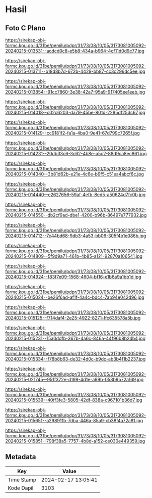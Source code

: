 # Hasil

## Foto C Plano

https://sirekap-obj-formc.kpu.go.id/31be/pemilu/pdpr/31/73/08/10/05/3173081005092-20240215-013531--acdcd0c8-e5b8-434a-b964-4cf11d0d9c77.jpg

https://sirekap-obj-formc.kpu.go.id/31be/pemilu/pdpr/31/73/08/10/05/3173081005092-20240215-013711--b18d8b7d-672b-4429-bb87-cc3c296dc5ee.jpg

https://sirekap-obj-formc.kpu.go.id/31be/pemilu/pdpr/31/73/08/10/05/3173081005092-20240215-013854--91cc7860-3e38-42a7-95a9-917405ee1eeb.jpg

https://sirekap-obj-formc.kpu.go.id/31be/pemilu/pdpr/31/73/08/10/05/3173081005092-20240215-014018--c02c6203-da79-45be-801d-2285df25dc67.jpg

https://sirekap-obj-formc.kpu.go.id/31be/pemilu/pdpr/31/73/08/10/05/3173081005092-20240215-014129--cc9181f2-fa1a-4ba0-9e41-67d799c7265f.jpg

https://sirekap-obj-formc.kpu.go.id/31be/pemilu/pdpr/31/73/08/10/05/3173081005092-20240215-014231--20db33c6-3c62-4b8e-a5c2-88d9ca8ec861.jpg

https://sirekap-obj-formc.kpu.go.id/31be/pemilu/pdpr/31/73/08/10/05/3173081005092-20240215-014340--3b81d62b-e21e-4c6e-b9f5-c51ea4abcf6c.jpg

https://sirekap-obj-formc.kpu.go.id/31be/pemilu/pdpr/31/73/08/10/05/3173081005092-20240215-014440--e2627656-59af-4efb-8ed5-a50624d7fc0b.jpg

https://sirekap-obj-formc.kpu.go.id/31be/pemilu/pdpr/31/73/08/10/05/3173081005092-20240215-014550--db2cf9ad-dbe1-4200-b96b-86497e777932.jpg

https://sirekap-obj-formc.kpu.go.id/31be/pemilu/pdpr/31/73/08/10/05/3173081005092-20240215-014712--7c44bd68-9db3-4a53-bb06-305f4b1e086b.jpg

https://sirekap-obj-formc.kpu.go.id/31be/pemilu/pdpr/31/73/08/10/05/3173081005092-20240215-014809--5f9d9a71-461b-4b85-a121-92870a106541.jpg

https://sirekap-obj-formc.kpu.go.id/31be/pemilu/pdpr/31/73/08/10/05/3173081005092-20240215-014924--f83f7e09-1568-4604-bf16-e1b6a9a1bb1d.jpg

https://sirekap-obj-formc.kpu.go.id/31be/pemilu/pdpr/31/73/08/10/05/3173081005092-20240215-015024--be26f6ad-af1f-4a4c-bdc4-7ab94e042d96.jpg

https://sirekap-obj-formc.kpu.go.id/31be/pemilu/pdpr/31/73/08/10/05/3173081005092-20240215-015125--f714daf4-2e25-4922-8271-ffc635578a5b.jpg

https://sirekap-obj-formc.kpu.go.id/31be/pemilu/pdpr/31/73/08/10/05/3173081005092-20240215-015231--15a0ddfb-367b-4a6c-846a-44f96b8b24b4.jpg

https://sirekap-obj-formc.kpu.go.id/31be/pemilu/pdpr/31/73/08/10/05/3173081005092-20240215-015334--f78b8b63-de32-4d0c-b9dc-ab3b4f1b2237.jpg

https://sirekap-obj-formc.kpu.go.id/31be/pemilu/pdpr/31/73/08/10/05/3173081005092-20240215-021745--951f372e-d199-4d1e-a99b-053b9b72a169.jpg

https://sirekap-obj-formc.kpu.go.id/31be/pemilu/pdpr/31/73/08/10/05/3173081005092-20240215-015539--40ff3fe3-5805-42df-838a-c967101b36d7.jpg

https://sirekap-obj-formc.kpu.go.id/31be/pemilu/pdpr/31/73/08/10/05/3173081005092-20240215-015651--a298911b-7dba-446a-85a9-cb38f4a72a81.jpg

https://sirekap-obj-formc.kpu.go.id/31be/pemilu/pdpr/31/73/08/10/05/3173081005092-20240215-015851--798f38a5-7757-4b8d-a152-ce030e449359.jpg


## Metadata

| Key        | Value               |
| ---------- | ------------------- |
| Time Stamp | 2024-02-17 13:05:41 |
| Kode Dapil | 3103                |



